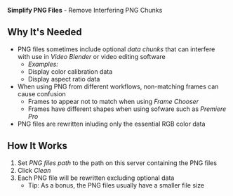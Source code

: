 **Simplify PNG Files** - Remove Interfering PNG Chunks

## Why It's Needed

* PNG files sometimes include optional _data chunks_ that can interfere with use in _Video Blender_ or video editing software
    * _Examples:_
    * Display color calibration data
    * Display aspect ratio data
* When using PNG from different workflows, non-matching frames can cause confusion
    * Frames to appear not to match when using _Frame Chooser_
    * Frames have different shapes when using sofware such as _Premiere Pro_
* PNG files are rewritten inluding only the essential RGB color data

## How It Works
1. Set _PNG files path_ to the path on this server containing the PNG files
1. Click _Clean_
1. Each PNG file will be rewritten excluding optional data
    - Tip: As a bonus, the PNG files usually have a smaller file size